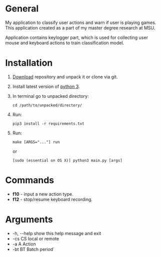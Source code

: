 # General

My application to classify user actions and warn if user is playing games.
This application created as a part of my master degree research at MSU.

Application contains keylogger part, which is used for collecting user mouse and keyboard actions to train  classification model.

# Installation

1.  [Download](https://github.com/s00ler/gamewatcher/archive/master.zip) repository and unpack it or clone via git.
2.  Install latest version of [python 3](https://www.python.org/ftp/python/3.6.4/python-3.6.4-macosx10.6.pkg).
3.  In terminal go to unpacked directory:

    `cd /path/to/unpacked/directory/`

4.  Run:

    `pip3 install -r requirements.txt`

5.  Run:

    `make [ARGS="..."] run`

    or

    `[sudo (essential on OS X)] python3 main.py [args]`

# Commands

-   **f10** - input a new action type.
-   **f12** - stop/resume keyboard recording.

# Arguments

-   \-h, --help  show this help message and exit
-   \-cs CS      local or remote
-   \-a A        Action
-   \-bt BT      Batch period\`
